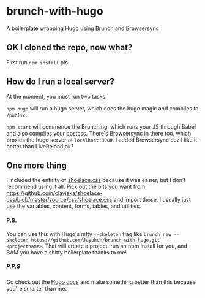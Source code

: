 # brunch-with-hugo
A boilerplate wrapping Hugo using Brunch and Browsersync

## OK I cloned the repo, now what?
First run `npm install` pls.

## How do I run a local server?
At the moment, you must run two tasks.

`npm hugo` will run a hugo server, which does the hugo magic and compiles to `/public`.

`npm start` will commence the Brunching, which runs your JS through Babel and also compiles your postcss. There's Browsersync in there too, which proxies the hugo server at `localhost:3000`. I added Browsersync coz I like it better than LiveReload ok?

## One more thing
I included the entirity of [shoelace.css](https://shoelace.style/docs/installing.html) because it was easier, but I don't recommend using it all. Pick out the bits you want from https://github.com/claviska/shoelace-css/blob/master/source/css/shoelace.css and import those. I usually just use the variables, content, forms, tables, and utilities.

#### P.S.
You can use this with Hugo's nifty `--skeleton` flag like `brunch new --skeleton https://github.com/Jayphen/brunch-with-hugo.git <projectname>`. That will create a project, run an npm install for you, and BAM you have a shitty boilerplate thanks to me!

##### P.P.S
Go check out the [Hugo docs](https://gohugo.io/documentation/) and make something better than this because you're smarter than me.
